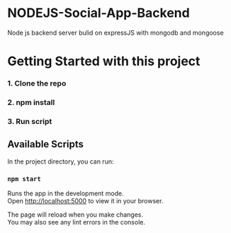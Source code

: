 # NODEJS-Social-App-Backend
Node js backend server bulid on expressJS with mongodb and mongoose

# Getting Started with this project
### 1. Clone the repo
### 2. npm install
### 3. Run script

## Available Scripts

In the project directory, you can run:

### `npm start`

Runs the app in the development mode.\
Open [http://localhost:5000](http://localhost:5000) to view it in your browser.

The page will reload when you make changes.\
You may also see any lint errors in the console.
